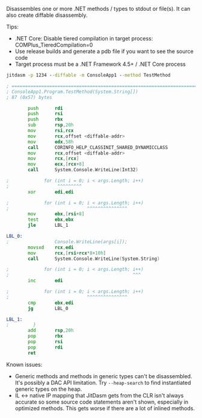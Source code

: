 ﻿
Disassembles one or more .NET methods / types to stdout or file(s). It can also create diffable disassembly.

Tips:

- .NET Core: Disable tiered compilation in target process: COMPlus_TieredCompilation=0
- Use release builds and generate a pdb file if you want to see the source code
- Target process must be a .NET Framework 4.5+ / .NET Core process

```cmd
jitdasm -p 1234 --diffable -m ConsoleApp1 --method TestMethod
```

```asm
; ================================================================================
; ConsoleApp1.Program.TestMethod(System.String[])
; 87 (0x57) bytes

        push      rdi
        push      rsi
        push      rbx
        sub       rsp,20h
        mov       rsi,rcx
        mov       rcx,offset <diffable-addr>
        mov       edx,58h
        call      CORINFO_HELP_CLASSINIT_SHARED_DYNAMICCLASS
        mov       rcx,offset <diffable-addr>
        mov       rcx,[rcx]
        mov       ecx,[rcx+8]
        call      System.Console.WriteLine(Int32)

;             for (int i = 0; i < args.Length; i++)
;                  ^^^^^^^^^
        xor       edi,edi

;             for (int i = 0; i < args.Length; i++)
;                             ^^^^^^^^^^^^^^^
        mov       ebx,[rsi+8]
        test      ebx,ebx
        jle       LBL_1

LBL_0:
;                 Console.WriteLine(args[i]);
        movsxd    rcx,edi
        mov       rcx,[rsi+rcx*8+10h]
        call      System.Console.WriteLine(System.String)

;             for (int i = 0; i < args.Length; i++)
;                                              ^^^
        inc       edi

;             for (int i = 0; i < args.Length; i++)
;                             ^^^^^^^^^^^^^^^
        cmp       ebx,edi
        jg        LBL_0

LBL_1:
;         }
        add       rsp,20h
        pop       rbx
        pop       rsi
        pop       rdi
        ret
```

Known issues:

- Generic methods and methods in generic types can't be disassembled. It's possibly a DAC API limitation. Try `--heap-search` to find instantiated generic types on the heap.
- IL <-> native IP mapping that JitDasm gets from the CLR isn't always accurate so some source code statements aren't shown, especially in optimized methods. This gets worse if there are a lot of inlined methods.
